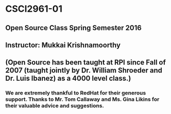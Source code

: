 # CSCI2961-01
## Open Source Class Spring Semester 2016

## Instructor: Mukkai Krishnamoorthy

## (Open Source has been taught at RPI since Fall of 2007 (taught jointly by Dr. William Shroeder and Dr. Luis Ibanez) as a 4000 level class.)

### We are extremely thankful to RedHat for their generous support. Thanks to Mr. Tom Callaway and Ms. Gina Likins for their valuable advice and suggestions.
